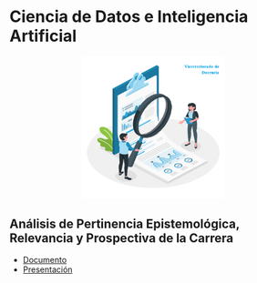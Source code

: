# Ciencia de Datos e Inteligencia Artificial

<p align="center">
  <img src="media/images/front.png" width="50%"/>
</p>

## Análisis de Pertinencia Epistemológica, Relevancia y Prospectiva de la Carrera

- [Documento](https://github.com/aavendan/cdia/raw/refs/heads/main/02%20An%C3%A1lisis%20de%20Pertinencia.docx)
- [Presentación](https://github.com/aavendan/cdia/raw/refs/heads/main/03%20Presentaci%C3%B3n.pptx)